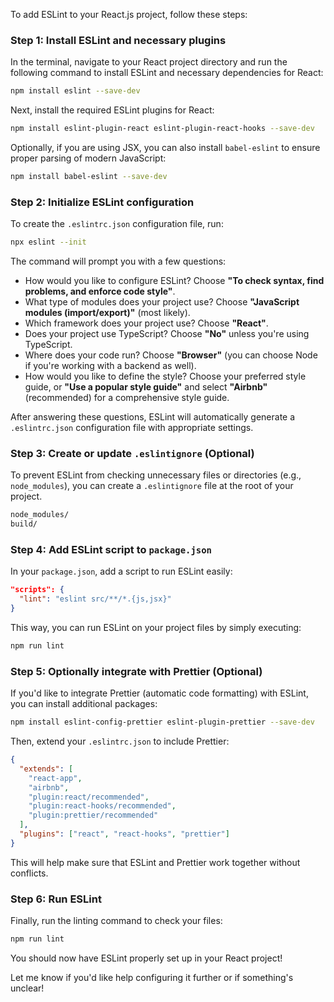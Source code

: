 To add ESLint to your React.js project, follow these steps:

### Step 1: Install ESLint and necessary plugins

In the terminal, navigate to your React project directory and run the following command to install ESLint and necessary dependencies for React:

```bash
npm install eslint --save-dev
```

Next, install the required ESLint plugins for React:

```bash
npm install eslint-plugin-react eslint-plugin-react-hooks --save-dev
```

Optionally, if you are using JSX, you can also install `babel-eslint` to ensure proper parsing of modern JavaScript:

```bash
npm install babel-eslint --save-dev
```

### Step 2: Initialize ESLint configuration

To create the `.eslintrc.json` configuration file, run:

```bash
npx eslint --init
```

The command will prompt you with a few questions:

- How would you like to configure ESLint? Choose **"To check syntax, find problems, and enforce code style"**.
- What type of modules does your project use? Choose **"JavaScript modules (import/export)"** (most likely).
- Which framework does your project use? Choose **"React"**.
- Does your project use TypeScript? Choose **"No"** unless you're using TypeScript.
- Where does your code run? Choose **"Browser"** (you can choose Node if you're working with a backend as well).
- How would you like to define the style? Choose your preferred style guide, or **"Use a popular style guide"** and select **"Airbnb"** (recommended) for a comprehensive style guide.

After answering these questions, ESLint will automatically generate a `.eslintrc.json` configuration file with appropriate settings.

### Step 3: Create or update `.eslintignore` (Optional)

To prevent ESLint from checking unnecessary files or directories (e.g., `node_modules`), you can create a `.eslintignore` file at the root of your project.

```bash
node_modules/
build/
```

### Step 4: Add ESLint script to `package.json`

In your `package.json`, add a script to run ESLint easily:

```json
"scripts": {
  "lint": "eslint src/**/*.{js,jsx}"
}
```

This way, you can run ESLint on your project files by simply executing:

```bash
npm run lint
```

### Step 5: Optionally integrate with Prettier (Optional)

If you'd like to integrate Prettier (automatic code formatting) with ESLint, you can install additional packages:

```bash
npm install eslint-config-prettier eslint-plugin-prettier --save-dev
```

Then, extend your `.eslintrc.json` to include Prettier:

```json
{
  "extends": [
    "react-app",
    "airbnb",
    "plugin:react/recommended",
    "plugin:react-hooks/recommended",
    "plugin:prettier/recommended"
  ],
  "plugins": ["react", "react-hooks", "prettier"]
}
```

This will help make sure that ESLint and Prettier work together without conflicts.

### Step 6: Run ESLint

Finally, run the linting command to check your files:

```bash
npm run lint
```

You should now have ESLint properly set up in your React project!

Let me know if you'd like help configuring it further or if something's unclear!
